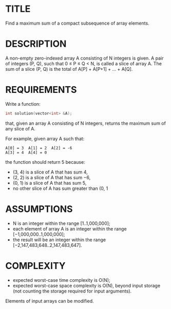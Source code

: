 TITLE
=====
Find a maximum sum of a compact subsequence of array elements.

DESCRIPTION
===========
A non-empty zero-indexed array A consisting of N integers is given. A pair of integers (P, Q), such that 0 ≤ P ≤ Q < N, is called a slice of array A. The sum of a slice (P, Q) is the total of A[P] + A[P+1] + ... + A[Q].


REQUIREMENTS
============
Write a function:
```c++
int solution(vector<int> &A);
```
that, given an array A consisting of N integers, returns the maximum sum of any slice of A.

For example, given array A such that:

    A[0] = 3  A[1] = 2  A[2] = -6
    A[3] = 4  A[4] = 0
the function should return 5 because:

* (3, 4) is a slice of A that has sum 4,
* (2, 2) is a slice of A that has sum −6,
* (0, 1) is a slice of A that has sum 5,
* no other slice of A has sum greater than (0, 1

ASSUMPTIONS
===========
* N is an integer within the range [1..1,000,000];
* each element of array A is an integer within the range [−1,000,000..1,000,000];
* the result will be an integer within the range [−2,147,483,648..2,147,483,647].

COMPLEXITY
===========
* expected worst-case time complexity is O(N);
* expected worst-case space complexity is O(N), beyond input storage (not counting the storage required for input arguments).

Elements of input arrays can be modified.


